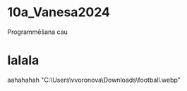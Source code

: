 # 10a_Vanesa2024
Programmēšana
cau
<h1>lalala</h1>
aahahahah
"C:\Users\vvoronova\Downloads\football.webp"
